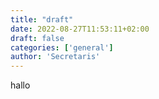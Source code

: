 ```yaml
---
title: "draft"
date: 2022-08-27T11:53:11+02:00
draft: false
categories: ['general']
author: 'Secretaris'
---
```


hallo
